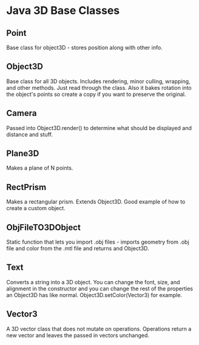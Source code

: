 # Java 3D Base Classes
## Point
Base class for object3D - stores position along with other info.
## Object3D
Base class for all 3D objects. Includes rendering, minor culling, wrapping, and other methods. Just read through the class. Also it bakes rotation into the object's points so create a copy if you want to preserve the original.
## Camera
Passed into Object3D.render() to determine what should be displayed and distance and stuff.
## Plane3D
Makes a plane of N points. 
## RectPrism
Makes a rectangular prism. Extends Object3D. Good example of how to create a custom object.
## ObjFileTO3DObject
Static function that lets you import .obj files - imports geometry from .obj file and color from the .mtl file and returns and Object3D.
## Text
Converts a string into a 3D object. You can change the font, size, and alignment in the constructor and you can change the rest of the properties an Object3D has like normal. Object3D.setColor(Vector3) for example.
## Vector3 
A 3D vector class that does not mutate on operations. Operations return a new vector and leaves the passed in vectors unchanged.
